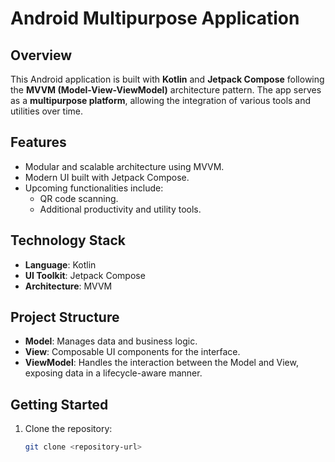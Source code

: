 # Android Multipurpose Application

## Overview
This Android application is built with **Kotlin** and **Jetpack Compose** following the **MVVM (Model-View-ViewModel)** architecture pattern. The app serves as a **multipurpose platform**, allowing the integration of various tools and utilities over time.

## Features
- Modular and scalable architecture using MVVM.
- Modern UI built with Jetpack Compose.
- Upcoming functionalities include:
  - QR code scanning.
  - Additional productivity and utility tools.

## Technology Stack
- **Language**: Kotlin
- **UI Toolkit**: Jetpack Compose
- **Architecture**: MVVM

## Project Structure
- **Model**: Manages data and business logic.
- **View**: Composable UI components for the interface.
- **ViewModel**: Handles the interaction between the Model and View, exposing data in a lifecycle-aware manner.

## Getting Started
1. Clone the repository:
   ```bash
   git clone <repository-url>

